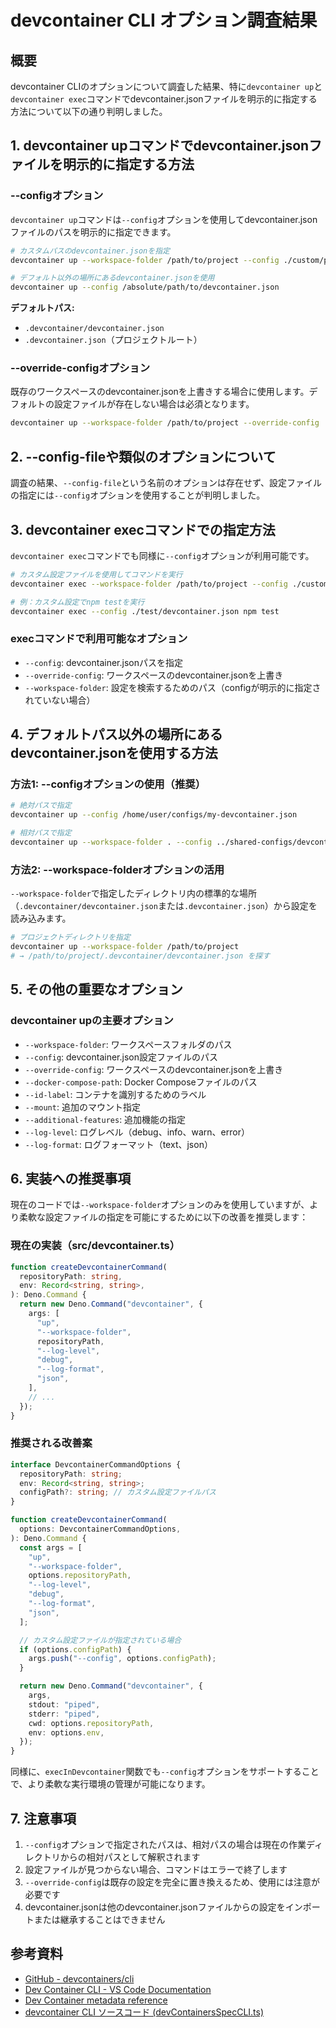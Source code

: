 # devcontainer CLI オプション調査結果

## 概要

devcontainer
CLIのオプションについて調査した結果、特に`devcontainer up`と`devcontainer exec`コマンドでdevcontainer.jsonファイルを明示的に指定する方法について以下の通り判明しました。

## 1. devcontainer upコマンドでdevcontainer.jsonファイルを明示的に指定する方法

### --configオプション

`devcontainer up`コマンドは`--config`オプションを使用してdevcontainer.jsonファイルのパスを明示的に指定できます。

```bash
# カスタムパスのdevcontainer.jsonを指定
devcontainer up --workspace-folder /path/to/project --config ./custom/path/devcontainer.json

# デフォルト以外の場所にあるdevcontainer.jsonを使用
devcontainer up --config /absolute/path/to/devcontainer.json
```

**デフォルトパス:**

- `.devcontainer/devcontainer.json`
- `.devcontainer.json`（プロジェクトルート）

### --override-configオプション

既存のワークスペースのdevcontainer.jsonを上書きする場合に使用します。デフォルトの設定ファイルが存在しない場合は必須となります。

```bash
devcontainer up --workspace-folder /path/to/project --override-config ./override/devcontainer.json
```

## 2. --config-fileや類似のオプションについて

調査の結果、`--config-file`という名前のオプションは存在せず、設定ファイルの指定には`--config`オプションを使用することが判明しました。

## 3. devcontainer execコマンドでの指定方法

`devcontainer exec`コマンドでも同様に`--config`オプションが利用可能です。

```bash
# カスタム設定ファイルを使用してコマンドを実行
devcontainer exec --workspace-folder /path/to/project --config ./custom/devcontainer.json <command>

# 例：カスタム設定でnpm testを実行
devcontainer exec --config ./test/devcontainer.json npm test
```

### execコマンドで利用可能なオプション

- `--config`: devcontainer.jsonパスを指定
- `--override-config`: ワークスペースのdevcontainer.jsonを上書き
- `--workspace-folder`:
  設定を検索するためのパス（configが明示的に指定されていない場合）

## 4. デフォルトパス以外の場所にあるdevcontainer.jsonを使用する方法

### 方法1: --configオプションの使用（推奨）

```bash
# 絶対パスで指定
devcontainer up --config /home/user/configs/my-devcontainer.json

# 相対パスで指定
devcontainer up --workspace-folder . --config ../shared-configs/devcontainer.json
```

### 方法2: --workspace-folderオプションの活用

`--workspace-folder`で指定したディレクトリ内の標準的な場所（`.devcontainer/devcontainer.json`または`.devcontainer.json`）から設定を読み込みます。

```bash
# プロジェクトディレクトリを指定
devcontainer up --workspace-folder /path/to/project
# → /path/to/project/.devcontainer/devcontainer.json を探す
```

## 5. その他の重要なオプション

### devcontainer upの主要オプション

- `--workspace-folder`: ワークスペースフォルダのパス
- `--config`: devcontainer.json設定ファイルのパス
- `--override-config`: ワークスペースのdevcontainer.jsonを上書き
- `--docker-compose-path`: Docker Composeファイルのパス
- `--id-label`: コンテナを識別するためのラベル
- `--mount`: 追加のマウント指定
- `--additional-features`: 追加機能の指定
- `--log-level`: ログレベル（debug、info、warn、error）
- `--log-format`: ログフォーマット（text、json）

## 6. 実装への推奨事項

現在のコードでは`--workspace-folder`オプションのみを使用していますが、より柔軟な設定ファイルの指定を可能にするために以下の改善を推奨します：

### 現在の実装（src/devcontainer.ts）

```typescript
function createDevcontainerCommand(
  repositoryPath: string,
  env: Record<string, string>,
): Deno.Command {
  return new Deno.Command("devcontainer", {
    args: [
      "up",
      "--workspace-folder",
      repositoryPath,
      "--log-level",
      "debug",
      "--log-format",
      "json",
    ],
    // ...
  });
}
```

### 推奨される改善案

```typescript
interface DevcontainerCommandOptions {
  repositoryPath: string;
  env: Record<string, string>;
  configPath?: string; // カスタム設定ファイルパス
}

function createDevcontainerCommand(
  options: DevcontainerCommandOptions,
): Deno.Command {
  const args = [
    "up",
    "--workspace-folder",
    options.repositoryPath,
    "--log-level",
    "debug",
    "--log-format",
    "json",
  ];

  // カスタム設定ファイルが指定されている場合
  if (options.configPath) {
    args.push("--config", options.configPath);
  }

  return new Deno.Command("devcontainer", {
    args,
    stdout: "piped",
    stderr: "piped",
    cwd: options.repositoryPath,
    env: options.env,
  });
}
```

同様に、`execInDevcontainer`関数でも`--config`オプションをサポートすることで、より柔軟な実行環境の管理が可能になります。

## 7. 注意事項

1. `--config`オプションで指定されたパスは、相対パスの場合は現在の作業ディレクトリからの相対パスとして解釈されます
2. 設定ファイルが見つからない場合、コマンドはエラーで終了します
3. `--override-config`は既存の設定を完全に置き換えるため、使用には注意が必要です
4. devcontainer.jsonは他のdevcontainer.jsonファイルからの設定をインポートまたは継承することはできません

## 参考資料

- [GitHub - devcontainers/cli](https://github.com/devcontainers/cli)
- [Dev Container CLI - VS Code Documentation](https://code.visualstudio.com/docs/devcontainers/devcontainer-cli)
- [Dev Container metadata reference](https://containers.dev/implementors/json_reference/)
- [devcontainer CLI ソースコード (devContainersSpecCLI.ts)](https://github.com/devcontainers/cli/blob/main/src/spec-node/devContainersSpecCLI.ts)
